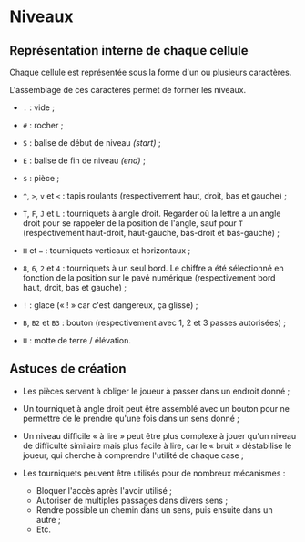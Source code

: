 # Niveaux

## Représentation interne de chaque cellule

Chaque cellule est représentée sous la forme d'un ou plusieurs caractères.

L'assemblage de ces caractères permet de former les niveaux.

- `.` : vide ;

- `#` : rocher ;

- `S` : balise de début de niveau *(start)* ;

- `E` : balise de fin de niveau *(end)* ;

- `$` : pièce ;

- `^`, `>`, `v` et `<` : tapis roulants (respectivement haut, droit, bas et
gauche) ;

- `T`, `F`, `J` et `L` : tourniquets à angle droit. Regarder où la lettre a un
angle droit pour se rappeler de la position de l'angle, sauf pour `T`
(respectivement haut-droit, haut-gauche, bas-droit et bas-gauche) ;

- `H` et `=` : tourniquets verticaux et horizontaux ;

- `8`, `6`, `2` et `4` : tourniquets à un seul bord. Le chiffre a été
sélectionné en fonction de la position sur le pavé numérique (respectivement
bord haut, droit, bas et gauche) ;

- `!` : glace (« ! » car c'est dangereux, ça glisse) ;

- `B`, `B2` et `B3` : bouton (respectivement avec 1, 2 et 3 passes
autorisées) ;

- `U` : motte de terre / élévation.

## Astuces de création

- Les pièces servent à obliger le joueur à passer dans un endroit donné ;

- Un tourniquet à angle droit peut être assemblé avec un bouton pour ne
  permettre de le prendre qu'une fois dans un sens donné ;

- Un niveau difficile « à lire » peut être plus complexe à jouer qu'un niveau
  de difficulté similaire mais plus facile à lire, car le « bruit » déstabilise
  le joueur, qui cherche à comprendre l'utilité de chaque case ;

- Les tourniquets peuvent être utilisés pour de nombreux mécanismes :

  - Bloquer l'accès après l'avoir utilisé ;
  - Autoriser de multiples passages dans divers sens ;
  - Rendre possible un chemin dans un sens, puis ensuite dans un autre ;
  - Etc.
